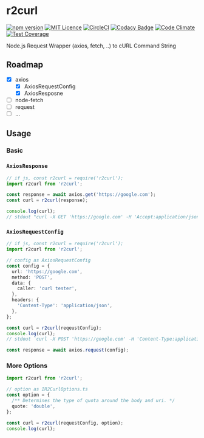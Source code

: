 # r2curl

 [![npm version](https://badge.fury.io/js/r2curl.svg)](https://badge.fury.io/js/r2curl) [![MIT Licence](https://badges.frapsoft.com/os/mit/mit.svg?v=103)](https://opensource.org/licenses/mit-license.php) [![CircleCI](https://circleci.com/gh/uyu423/r2curl.svg?style=svg)](https://circleci.com/gh/uyu423/r2curl)
 [![Codacy Badge](https://api.codacy.com/project/badge/Grade/c6b96d8b0ded4763aaf8b6a8179fb093)](https://app.codacy.com/app/uyu423/r2curl?utm_source=github.com&utm_medium=referral&utm_content=uyu423/r2curl&utm_campaign=Badge_Grade_Dashboard) [![Code Climate](https://codeclimate.com/github/uyu423/r2curl.svg)](https://codeclimate.com/github/uyu423/r2curl) [![Test Coverage](https://api.codeclimate.com/v1/badges/bb19fbd2394b545aefb2/test_coverage)](https://codeclimate.com/github/uyu423/r2curl/test_coverage)

Node.js Request Wrapper (axios, fetch, ..) to cURL Command String

## Roadmap

  - [x] axios
    - [x] AxiosRequestConfig
    - [x] AxiosResposne
  - [ ] node-fetch
  - [ ] request
  - [ ] ...

## Usage

### Basic

### `AxiosResponse`

```typescript
// if js, const r2curl = require('r2curl');
import r2curl from 'r2curl';

const response = await axios.get('https://google.com');
const curl = r2curl(response);

console.log(curl);
// stdout "curl -X GET 'https://google.com' -H 'Accept:application/json, text/plain, */*' -H 'User-Agent:axios/0.18.0'"
```

### `AxiosRequestConfig`

```typescript
// if js, const r2curl = require('r2curl');
import r2curl from 'r2curl';

// config as AxiosRequestConfig
const config = {
  url: 'https://google.com',
  method: 'POST',
  data: {
    caller: 'curl tester',
  },
  headers: {
    'Content-Type': 'application/json',
  },
};

const curl = r2curl(reqeustConfig);
console.log(curl);
// stdout `curl -X POST 'https://google.com' -H 'Content-Type:application/json' --data '{"caller":"curl tester"}'`

const response = await axios.request(config);
```

### More Options

```typescript
import r2curl from 'r2curl';

// option as IR2CurlOptions.ts
const option = {
  /** Determines the type of quota around the body and uri. */
  quote: 'double',
};

const curl = r2curl(requestConfig, option);
console.log(curl); 
```
